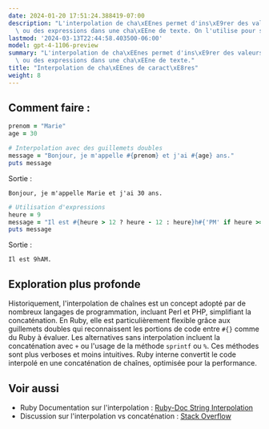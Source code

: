 ```yaml
---
date: 2024-01-20 17:51:24.388419-07:00
description: "L'interpolation de cha\xEEnes permet d'ins\xE9rer des valeurs de variables\
  \ ou des expressions dans une cha\xEEne de texte. On l'utilise pour simplifier\u2026"
lastmod: '2024-03-13T22:44:58.403500-06:00'
model: gpt-4-1106-preview
summary: "L'interpolation de cha\xEEnes permet d'ins\xE9rer des valeurs de variables\
  \ ou des expressions dans une cha\xEEne de texte."
title: "Interpolation de cha\xEEnes de caract\xE8res"
weight: 8
---
```


## Comment faire :
```Ruby
prenom = "Marie"
age = 30

# Interpolation avec des guillemets doubles
message = "Bonjour, je m'appelle #{prenom} et j'ai #{age} ans."
puts message
```
Sortie :
```
Bonjour, je m'appelle Marie et j'ai 30 ans.
```

```Ruby
# Utilisation d'expressions
heure = 9
message = "Il est #{heure > 12 ? heure - 12 : heure}h#{'PM' if heure >= 12 else 'AM'}."
puts message
```
Sortie :
```
Il est 9hAM.
```

## Exploration plus profonde
Historiquement, l'interpolation de chaînes est un concept adopté par de nombreux langages de programmation, incluant Perl et PHP, simplifiant la concaténation. En Ruby, elle est particulièrement flexible grâce aux guillemets doubles qui reconnaissent les portions de code entre `#{}` comme du Ruby à évaluer. 
Les alternatives sans interpolation incluent la concaténation avec `+` ou l'usage de la méthode `sprintf` ou `%`. Ces méthodes sont plus verboses et moins intuitives.
Ruby interne convertit le code interpolé en une concaténation de chaînes, optimisée pour la performance.

## Voir aussi
- Ruby Documentation sur l'interpolation : [Ruby-Doc String Interpolation](https://ruby-doc.org/core/String.html#method-i-3C-3C)
- Discussion sur l'interpolation vs concaténation : [Stack Overflow](https://stackoverflow.com/questions/10076579/string-concatenation-vs-interpolation-in-ruby)
